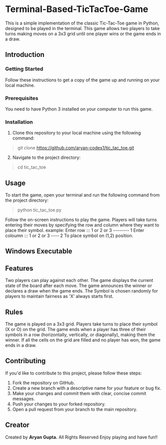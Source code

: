 # Terminal-Based-TicTacToe-Game
This is a simple implementation of the classic Tic-Tac-Toe game in Python, designed to be played in the terminal. This game allows two players to take turns making moves on a 3x3 grid until one player wins or the game ends in a draw.
## Introduction
### Getting Started
Follow these instructions to get a copy of the game up and running on your local machine.

### Prerequisites
You need to have Python 3 installed on your computer to run this game.

### Installation
1. Clone this repository to your local machine using the following command:
  > git clone https://github.com/aryan-codes1/tic_tac_toe.git

2. Navigate to the project directory:
  > cd tic_tac_toe

## Usage
To start the game, open your terminal and run the following command from the project directory:
 > python tic_tac_toe.py
  
Follow the on-screen instructions to play the game. Players will take turns entering their moves by specifying the row and column where they want to place their symbol.
example: Enter row ::: 1 or 2 or 3 -------- 1
         Enter coloumn ::: 1 or 2 or 3 ---- 2
To place symbol on (1,2) position.

## Windows Executable



## Features
Two players can play against each other.
The game displays the current state of the board after each move.
The game announces the winner or declares a draw when the game ends.
The Symbol is chosen randomly for players to maintain fairness as 'X' always starts first.

## Rules
The game is played on a 3x3 grid.
Players take turns to place their symbol (X or O) on the grid.
The game ends when a player has three of their symbols in a row (horizontally, vertically, or diagonally), making them the winner.
If all the cells on the grid are filled and no player has won, the game ends in a draw.

##  Contributing
If you'd like to contribute to this project, please follow these steps:

1. Fork the repository on GitHub.
2. Create a new branch with a descriptive name for your feature or bug fix.
3. Make your changes and commit them with clear, concise commit messages.
4. Push your changes to your forked repository.
5. Open a pull request from your branch to the main repository.

## Creator 
Created by **Aryan Gupta.**
All Rights Reserved
Enjoy playing and have fun!!
